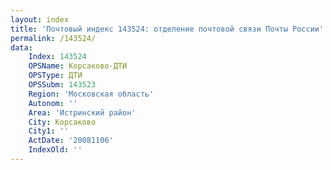 ```yaml
---
layout: index
title: 'Почтовый индекс 143524: отделение почтовой связи Почты России'
permalink: /143524/
data:
    Index: 143524
    OPSName: Корсаково-ДТИ
    OPSType: ДТИ
    OPSSubm: 143523
    Region: 'Московская область'
    Autonom: ''
    Area: 'Истринский район'
    City: Корсаково
    City1: ''
    ActDate: '20081106'
    IndexOld: ''
---
```

